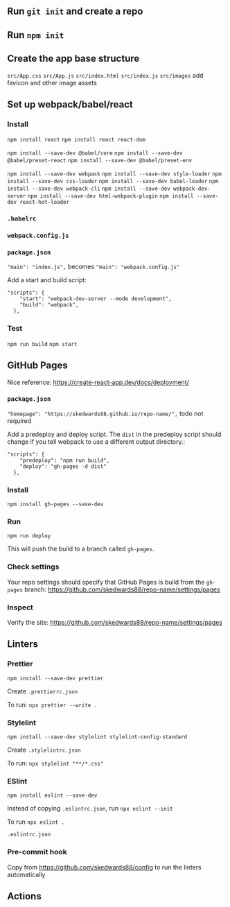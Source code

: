 ## Run `git init` and create a repo

## Run `npm init`

## Create the app base structure

`src/App.css`
`src/App.js`
`src/index.html`
`src/index.js`
`src/images` add favicon and other image assets

## Set up webpack/babel/react

### Install

`npm install react`
`npm install react react-dom`

`npm install --save-dev @babel/core`
`npm install --save-dev @babel/preset-react`
`npm install --save-dev @babel/preset-env`

`npm install --save-dev webpack`
`npm install --save-dev style-loader`
`npm install --save-dev css-loader`
`npm install --save-dev babel-loader`
`npm install --save-dev webpack-cli`
`npm install --save-dev webpack-dev-server`
`npm install --save-dev html-webpack-plugin`
`npm install --save-dev react-hot-loader`

### `.babelrc`

### `webpack.config.js`

### `package.json`

`"main": "index.js",` becomes `"main": "webpack.config.js"`

Add a start and build script:

```  
"scripts": {
    "start": "webpack-dev-server --mode development",
    "build": "webpack",
  },
```

### Test

`npm run build`
`npm start`

## GitHub Pages

Nice reference: https://create-react-app.dev/docs/deployment/

### `package.json`

`"homepage": "https://skedwards88.github.io/repo-name/",` todo not required

Add a predeploy and deploy script. The `dist` in the predeploy script should change if you tell webpack to use a different output directory.:

```
"scripts": {
    "predeploy": "npm run build",
    "deploy": "gh-pages -d dist" 
  },
```

### Install

`npm install gh-pages --save-dev`

### Run

`npm run deploy`

This will push the build to a branch called `gh-pages`.

### Check settings

Your repo settings should specify that GitHub Pages is build from the `gh-pages` branch: https://github.com/skedwards88/repo-name/settings/pages

### Inspect

Verify the site: https://github.com/skedwards88/repo-name/settings/pages

## Linters

### Prettier

`npm install --save-dev prettier`

Create `.prettierrc.json`

To run: `npx prettier --write .`

### Stylelint

`npm install --save-dev stylelint stylelint-config-standard`

Create `.stylelintrc.json`

To run: `npx stylelint "**/*.css"`

### ESlint

`npm install eslint --save-dev`

Instead of copying `.eslintrc.json`, run `npx eslint --init`

To run `npx eslint .`

`.eslintrc.json`

### Pre-commit hook

Copy from https://github.com/skedwards88/config to run the linters automatically

## Actions

